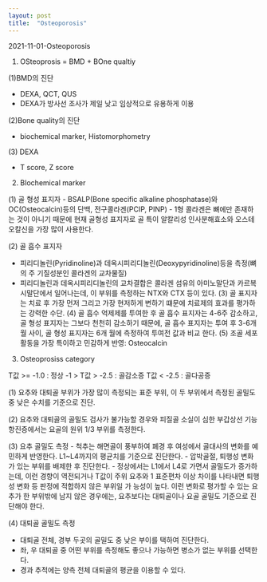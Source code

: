 ```yaml
---
layout: post
title:  "Osteoporosis"
---
```


2021-11-01-Osteoporosis

1) OSteoprosis = BMD + BOne qualtiy 

(1)BMD의 진단
- DEXA, QCT, QUS
- DEXA가 방사선 조사가 제일 낮고 임상적으로 유용하게 이용

(2)Bone quality의 진단
 - biochemical marker, Histomorphometry

(3) DEXA 
 - T score, Z score

 <p></p>
  <p></p>
   <p></p>


2) BIochemical marker
 <p> (1) 골 형성 표지자 
 - BSALP(Bone specific alkaline phosphatase)와 OC(Osteocalcin)등의 단백, 전구콜라겐(PCIP, PINP)
 - 1형 콜라겐은 뼈에만 존재하는 것이 아니기 때문에 현재 골형성 표지자로 골 특이 알칼리성 인사분해효소와 오스테오칼신을 가장 많이 사용한다. </p>
 
 (2) 골 흡수 표지자 
 - 피리디놀린(Pyridinoline)과 데옥시피리디놀린(Deoxypyridinoline)등을 측정(뼈의 주 기질성분인 콜라겐의 교차물질) 
 - 피리디놀린과 데옥시피리디놀린의 교차결합은 콜라겐 섬유의 아미노말단과 카르복시말단에서 일어나는데, 이 부위를 측정하는 NTX와 CTX 등이 있다. 
 (3) 골 표지자는 치료 후 가장 먼저 그리고 가장 현저하게 변하기 떄문에 치료제의 효과를 평가하는 강력한 수단. 
 (4) 골 흡수 억제제를 투여한 후 골 흡수 표지자는 4-6주 감소하고, 골 형성 표지자는 그보다 천천히 감소하기 때문에, 골 흡수 표지자는 투여 후 3-6개월 사이, 골 형성 표지자는 6개      월에 측정하여 투여전 값과 비교 한다.
 (5) 조골 세포 활동을 가장 특이하고 민감하게 반영: Osteocalcin 
 
 
 
 <p></p>
  <p></p> 
   <p></p>
 
 3) Osteoprosiss category 
 
 T값 >= -1.0 : 정상
 -1 > T값 > -2.5 : 골감소증
 T값 < -2.5 : 골다공증
 
 (1) 요추와 대퇴골 부위가 가장 많이 측정되는 표준 부위, 이 두 부위에서 측정된 골밀도 중 낮은 수치를 기준으로 진단. 
  <p>(2) 요추와 대퇴골의 골밀도 검사가 불가능할 경우와 피질골 소실이 심한 부갑상선 기능 항진증에서는 요골의 원위 1/3 부위를 측정한다. </p>
  <p>(3) 요추 골밀도 측정 
  - 척추는 해면골이 풍부하여 폐경 후 여성에서 골대사의 변화를 예민하게 반영한다. L1~L4까지의 평균치를 기준으로 진단한다. 
  - 압박골절, 퇴행성 변화가 있는 부위를 배제한 후 진단한다. 
  - 정상에서는 L1에서 L4로 가면서 골밀도가 증가하는데, 이런 경향이 역전되거나 T값이 주위 요추와 1 표준편차 이상 차이를 나타내면 퇴행성 변화 등 판정에 적합하지 않은 부위일 가      능성이 높다. 이런 변화로 평가할 수 있는 요추가 한 부위밖에 남지 않은 경우에는, 요추보다는 대퇴골이나 요골 골밀도 기준으로 진단해야 한다. </p>
  
  (4) 대퇴골 골밀도 측정 
  - 대퇴골 전체, 경부 두곳의 골밀도 중 낮은 부이를 택하여 진단한다. 
  - 좌, 우 대퇴골 중 어떤 부위를 측정해도 좋으나 가능하면 병소가 없는 부위를 선택한다. 
  - 경과 추적에는 양측 전체 대퇴골의 평균을 이용할 수 있다. 
  
  

